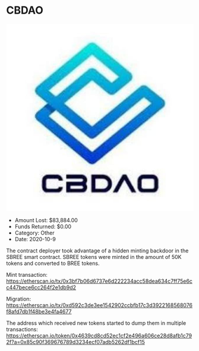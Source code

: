 # CBDAO
![CBDAO](/rektimages/CBDAO.png)
- Amount Lost: $83,884.00
- Funds Returned: $0.00
- Category: Other
- Date: 2020-10-9

The contract deployer took advantage of a hidden minting backdoor in the SBREE smart contract. SBREE tokens were minted in the amount of 50K tokens and converted to BREE tokens.  
  
Mint transaction:  
https://etherscan.io/tx/0x3bf7b06d6737e6d222234acc58dea634c7ff75e6cc447bece6cc264f2e1db9d2  
  
Migration:  
https://etherscan.io/tx/0xd592c3de3ee1542902ccbfb17c3d3922168568076f8afd7db1f48be3e4fa4677  
  
The address which received new tokens started to dump them in multiple transactions:  
https://etherscan.io/token/0x4639cd8cd52ec1cf2e496a606ce28d8afb1c792f?a=0x85c90f369676789d3234ecf07adb5262df1bcf15



